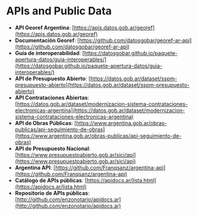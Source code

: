 # APIs and Public Data

- **API Georef Argentina**: [https://apis.datos.gob.ar/georef](https://apis.datos.gob.ar/georef)
- **Documentación Georef**: [https://github.com/datosgobar/georef-ar-api](https://github.com/datosgobar/georef-ar-api)
- **Guía de interoperabilidad**: [https://datosgobar.github.io/paquete-apertura-datos/guia-interoperables/](https://datosgobar.github.io/paquete-apertura-datos/guia-interoperables/)
- **API de Presupuesto Abierto**: [https://datos.gob.ar/dataset/sspm-presupuesto-abierto](https://datos.gob.ar/dataset/sspm-presupuesto-abierto)
- **API Contrataciones Abiertas**: [https://datos.gob.ar/dataset/modernizacion-sistema-contrataciones-electronicas-argentina](https://datos.gob.ar/dataset/modernizacion-sistema-contrataciones-electronicas-argentina)
- **API de Obras Públicas**: [https://www.argentina.gob.ar/obras-publicas/api-seguimiento-de-obras](https://www.argentina.gob.ar/obras-publicas/api-seguimiento-de-obras)
- **API de Presupuesto Nacional**: [https://www.presupuestoabierto.gob.ar/sici/api](https://www.presupuestoabierto.gob.ar/sici/api)
- **Argentina API**: [https://github.com/Franqsanz/argentina-api](https://github.com/Franqsanz/argentina-api)
- **Catálogo de APIs públicas**: [https://apidocs.ar/lista.html](https://apidocs.ar/lista.html)
- **Repositorio de APIs públicas**: [http://github.com/enzonotario/apidocs.ar](http://github.com/enzonotario/apidocs.ar)
